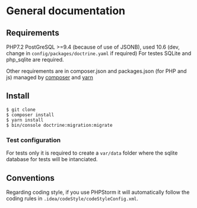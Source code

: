 # General documentation

## Requirements

PHP7.2
PostGreSQL >=9.4 (because of use of JSONB), used 10.6 (dev, change in `config/packages/doctrine.yaml` if required)
For testes SQLite and php_sqlite are required. 

Other requirements are in composer.json and packages.json (for PHP and js) managed by [composer](https://getcomposer.org/) and [yarn](https://yarnpkg.com/)

## Install



```(bash)
$ git clone
$ composer install
$ yarn install
$ bin/console doctrine:migration:migrate
```

### Test configuration


For tests only it is required to create a `var/data` folder where the sqlite database for tests will be intanciated. 


## Conventions

Regarding coding style, if you use PHPStorm it will automatically follow the coding rules in `.idea/codeStyle/codeStyleConfig.xml`. 
